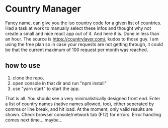 # Country Manager
Fancy name, can give you the iso country code for a given list of countries. Had a task at work to manually select these infos and thought why not create a small and nice react app out of it. And here it is. Done in less than an hour. The source is https://countrylayer.com/, kudos to those guy. I am using the free plan so in case your requests are not getting through, it could be that the current maximum of 100 request per month was reached.


## how to use
1. clone the repo, 
2. open console in that dir and run "npm install"
3. use "yarn start" to start the app. 

That is all. You should see a very minimalistically designed front end. Enter a list of country names (native names allowed, too), either seperated by comma or line break, and hit load. At the moment, only valid results are shown. Check browser console/network tab (F12) for errors. Error handling comes next time... maybe... 